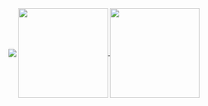 <a>
  <img align="center" src="https://github-readme-beautiful.vercel.app/api/profile?name=cochumo&type=front-end-engineer&local=japan&age=28" />
</a>
<a href="https://github-readme-stats.vercel.app/api?username=cochumo&count_private=true&show_icons=true&title_color=FFF&text_color=FFF&icon_color=FFF&bg_color=45,B621FE,1FD1F9&hide_border=true">
  <img align="center" src="https://github-readme-stats.vercel.app/api?username=cochumo&count_private=true&show_icons=true&title_color=FFF&text_color=FFF&icon_color=FFF&bg_color=45,B621FE,1FD1F9&hide_border=true" height="180.25px" />
</a>
<a href="https://github-readme-stats.vercel.app/api/top-langs/?username=cochumo&layout=compact&title_color=FFF&text_color=FFF&bg_color=45,1FD1F9,B621FE&hide_border=true">
  <img align="center" src="https://github-readme-stats.vercel.app/api/top-langs/?username=cochumo&layout=compact&title_color=FFF&text_color=FFF&bg_color=45,1FD1F9,B621FE&hide_border=true" height="180.25px" />
</a>
